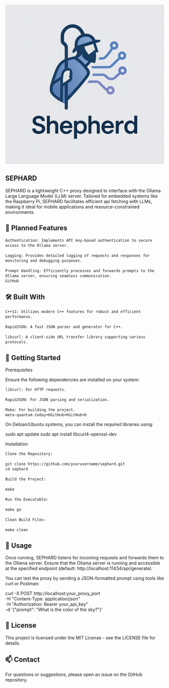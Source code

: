 ![Sephard](./assets/sepherd.png)



## SEPHARD

SEPHARD is a lightweight C++ proxy designed to interface with the Ollama Large Language Model (LLM) server. Tailored for embedded systems like the Raspberry Pi, SEPHARD facilitates efficient api fetching with LLMs, making it ideal for mobile applications and resource-constrained environments.

## 🧱 Planned Features

    Authentication: Implements API key-based authentication to secure access to the Ollama server.

    Logging: Provides detailed logging of requests and responses for monitoring and debugging purposes.

    Prompt Handling: Efficiently processes and forwards prompts to the Ollama server, ensuring seamless communication.
    GitHub

## 🛠️ Built With

    C++11: Utilizes modern C++ features for robust and efficient performance.

    RapidJSON: A fast JSON parser and generator for C++.

    libcurl: A client-side URL transfer library supporting various protocols.

## 🚀 Getting Started

Prerequisites

Ensure the following dependencies are installed on your system:

    libcurl: For HTTP requests.

    RapidJSON: For JSON parsing and serialization.

    Make: For building the project.
    meta-quantum.today+6GitHub+6GitHub+6

On Debian/Ubuntu systems, you can install the required libraries using:

sudo apt update
sudo apt install libcurl4-openssl-dev

Installation

    Clone the Repository:

    git clone https://github.com/yourusername/sephard.git
    cd sephard

    Build the Project:

    make

    Run the Executable:

    make go

    Clean Build Files:

    make clean

## 🧪 Usage

Once running, SEPHARD listens for incoming requests and forwards them to the Ollama server. Ensure that the Ollama server is running and accessible at the specified endpoint (default: http://localhost:11434/api/generate).

You can test the proxy by sending a JSON-formatted prompt using tools like curl or Postman:

curl -X POST http://localhost:your_proxy_port \
     -H "Content-Type: application/json" \
     -H "Authorization: Bearer your_api_key" \
     -d '{"prompt": "What is the color of the sky?"}'




## 📝 License

This project is licensed under the MIT License - see the LICENSE file for details.


## 📫 Contact

For questions or suggestions, please open an issue on the GitHub repository.